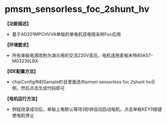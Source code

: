 # pmsm_sensorless_foc_2shunt_hv

**【功能描述】**
+ 基于AD201MPCHVVA单板的单电机双电阻采样Foc应用

**【环境要求】**
+ 所有单板电源改制为演示用的交流220V高压，电机选用麦格米特80AST-M03230LBX

**【IDE配置方法】**
+ chipConfig中的Sample栏目里面选中pmsm sensorless foc 2shunt hv示例，然后点击生成代码即可

**【电机运行方法】**
+ 例程烧录成功后，单板上电默认等待3秒钟自动启动电机，点击单板KEY0按键使电机停止